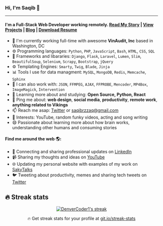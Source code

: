 ### Hi, I'm Saqib 👋
---

#### I'm a Full-Stack Web Developer working remotely. [Read My Story](http://www.sakytalks.com/my-developer-story/) | [View Projects](http://www.sakytalks.com/projects/) |  [Blog](http://www.sakytalks.com/blog/) | [Download Resume](https://drive.google.com/file/d/1HiT6Ef_WTZPY0f4-bXzx0lCZ7aJJ72yS/view?usp=sharing)

- 🏢 I'm currently working full-time with awesome **VinAudit, Inc** based in Washington, DC
- ⚙️ Programming languages: `Python`, `PHP`, `JavaScript`, `Bash`, `HTML`, `CSS`, `SQL`
- 📘 Frameworks and libararies: `Django`, `Flask`, `Laravel`, `Lumen`, `Slim`, `BeautifulSoup`, `Selenium`, `Scrapy`, `Bootstrap`, `jQuery`
- ⚙️ Templating Engines: `Smarty`, `Twig`, `Blade`, `Jinja`
- 📊 Tools I use for data managment: `MySQL`, `MongoDB`, `Redis`, `Memcache`, `Sphinx`
- 🔧 I can also work with: `JSON`, `FFMPEG`, `AJAX`, `FFPROBE`, `Mencoder`, `MP4Box`, `ImageMagick`, `Intervention` 
- 🌱 Learning more about and studying: **Open Source, Python, React**
- 💬 Ping me about: **web design**, **social media**, **productivity**, **remote work**, **anything related to Vikings**
- 📫 Reach me asap: <a href="https://twitter.com/sakytalks/">Twitter</a> or saqibrzzaq@gmail.com
- 💜 Interests: YouTube, random funky videos, acting and song writing
- 😄 Passionate about learning more about how brain works, understanding other humans and consuming stories

#### Find me around the web 🌎:
- 💼 Connecting and sharing professional updates on <a href="https://www.linkedin.com/in/sakydev/">LinkedIn</a>
- 📹 Sharing my thoughts and ideas on <a href="https://www.youtube.com/c/sakytalks/">YouTube</a>
- 🌐 Updating my personal website with examples of my work on <a href="http://www.sakytalks.com/">SakyTalks</a>
- 🐦 Tweeting about productivity, memes and sharing tech tweets on <a href="https://twitter.com/sakytalks/">Twitter</a>

## 🔥 Streak stats

<!-- GitHub Readme Streak Stats - https://github.com/DenverCoder1/github-readme-streak-stats -->
<p align="center">
  <a href="https://github.com/DenverCoder1/github-readme-streak-stats">
    <img title="🔥 Get streak stats for your profile at git.io/streak-stats" alt="DenverCoder1's streak" src="https://github-readme-streak-stats.herokuapp.com/?user=sakydev&theme=monokai-metallian&hide_border=true"/>
  </a>
  <p align="center">🔥 Get streak stats for your profile at <a href="https://git.io/streak-stats">git.io/streak-stats</a></p>
</p>

<!-- Some badges are from https://github.com/Ileriayo/markdown-badges -->
